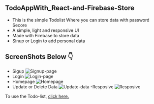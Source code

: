 ## TodoAppWith_React-and-Firebase-Store

- This is the simple Todolist Where you can store data with password Secore
- A simple, light and responsive UI
- Made with Firebase to store data
- Sinup or Login to add personal data

## ScreenShots Below 👇
- Sigup
![Signup-page](https://user-images.githubusercontent.com/102934270/204156559-90ce6240-b1bc-47ec-b7a1-5b4130ec85ca.jpg)
- Login
![Login-page](https://user-images.githubusercontent.com/102934270/204156582-1d83086b-f073-4826-b7ba-249b18ff6408.jpg)
- Homepage
![Homepage](https://user-images.githubusercontent.com/102934270/204156611-20a8496b-4c10-4aa4-b1c1-5518c1e3a314.jpg)
- Update or Delete Data
![Update-data](https://user-images.githubusercontent.com/102934270/204156649-690f64f6-93cc-491d-9f68-545f248a7d9a.jpg)
-Resposive
![Resposive](https://user-images.githubusercontent.com/102934270/204156681-0231774e-fa1f-4005-8f50-aa324515c4a9.jpg)


To use the Todo-list, [click here.](https://todolist-datastore.netlify.app/)

